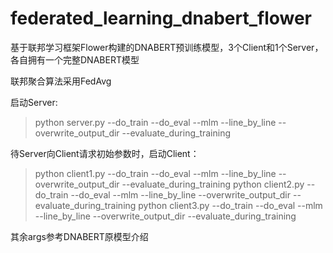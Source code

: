 # federated_learning_dnabert_flower
基于联邦学习框架Flower构建的DNABERT预训练模型，3个Client和1个Server，各自拥有一个完整DNABERT模型

联邦聚合算法采用FedAvg

启动Server:
> python server.py --do_train --do_eval --mlm --line_by_line --overwrite_output_dir --evaluate_during_training

待Server向Client请求初始参数时，启动Client：
> python client1.py --do_train --do_eval --mlm --line_by_line --overwrite_output_dir --evaluate_during_training
> python client2.py --do_train --do_eval --mlm --line_by_line --overwrite_output_dir --evaluate_during_training
> python client3.py --do_train --do_eval --mlm --line_by_line --overwrite_output_dir --evaluate_during_training

其余args参考DNABERT原模型介绍
